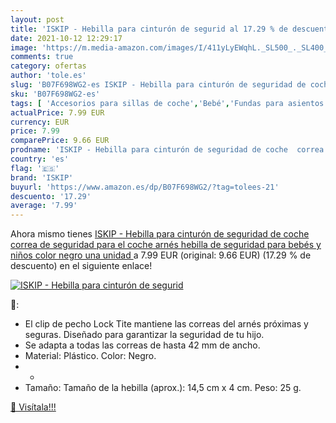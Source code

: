 ```yaml
---
layout: post
title: 'ISKIP - Hebilla para cinturón de segurid al 17.29 % de descuento'
date: 2021-10-12 12:29:17
image: 'https://m.media-amazon.com/images/I/411yLyEWqhL._SL500_._SL400_.jpg'
comments: true
category: ofertas
author: 'tole.es'
slug: 'B07F698WG2-es ISKIP - Hebilla para cinturón de seguridad de coche correa...'
sku: 'B07F698WG2-es'
tags: [ 'Accesorios para sillas de coche','Bebé','Fundas para asientos de coche','Sillas de coche y accesorios','bebés','iskip', ]
actualPrice: 7.99 EUR
currency: EUR
price: 7.99
comparePrice: 9.66 EUR
prodname: 'ISKIP - Hebilla para cinturón de seguridad de coche  correa de seguridad para el coche  arnés  hebilla de seguridad para bebés y niños  color negro  una unidad '
country: 'es'
flag: '🇪🇸'
brand: 'ISKIP'
buyurl: 'https://www.amazon.es/dp/B07F698WG2/?tag=tolees-21'
descuento: '17.29'
average: '7.99'
---
```


Ahora mismo tienes [ISKIP - Hebilla para cinturón de seguridad de coche  correa de seguridad para el coche  arnés  hebilla de seguridad para bebés y niños  color negro  una unidad ](https://www.amazon.es/dp/B07F698WG2/?tag=tolees-21) a 7.99 EUR (original: 9.66 EUR) (17.29 %  de descuento) en el siguiente enlace!

[![ISKIP - Hebilla para cinturón de segurid](https://m.media-amazon.com/images/I/411yLyEWqhL._SL500_._SL400_.jpg)](https://www.amazon.es/dp/B07F698WG2/?tag=tolees-21)

🔎:

- El clip de pecho Lock Tite mantiene las correas del arnés próximas y seguras. Diseñado para garantizar la seguridad de tu hijo.
- Se adapta a todas las correas de hasta 42 mm de ancho.
- Material: Plástico. Color: Negro.
- -
- Tamaño: Tamaño de la hebilla (aprox.): 14,5 cm x 4 cm. Peso: 25 g.

[🛒 Visítala!!!](https://www.amazon.es/dp/B07F698WG2/?tag=tolees-21)
